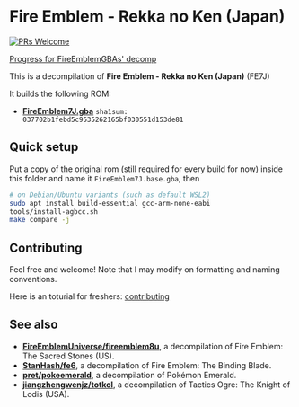 # Fire Emblem - Rekka no Ken (Japan)

[![PRs Welcome](https://img.shields.io/badge/PRs-welcome-brightgreen.svg?style=flat-square)](https://makeapullrequest.com)

[Progress for FireEmblemGBAs' decomp](https://laqieer.github.io/fe-decomp-portal/)


This is a decompilation of **Fire Emblem - Rekka no Ken (Japan)** (FE7J)

It builds the following ROM:

* **[FireEmblem7J.gba](https://datomatic.no-intro.org/index.php?page=show_record&s=23&n=0963)** `sha1sum: 037702b1febd5c9535262165bf030551d153de81`

## Quick setup

Put a copy of the original rom (still required for every build for now) inside this folder and name it `FireEmblem7J.base.gba`, then

```sh
# on Debian/Ubuntu variants (such as default WSL2)
sudo apt install build-essential gcc-arm-none-eabi
tools/install-agbcc.sh
make compare -j
```

## Contributing

Feel free and welcome! Note that I may modify on formatting and naming conventions.

Here is an toturial for freshers: [contributing](https://github.com/FireEmblemUniverse/fireemblem8u/blob/master/CONTRIBUTING.md)

## See also

* [**FireEmblemUniverse/fireemblem8u**](https://github.com/FireEmblemUniverse/fireemblem8u), a decompilation of Fire Emblem: The Sacred Stones (US).
* [**StanHash/fe6**](https://github.com/StanHash/fe6), a decompilation of Fire Emblem: The Binding Blade.
* [**pret/pokeemerald**](https://github.com/pret/pokeemerald), a decompilation of Pokémon Emerald.
* [**jiangzhengwenjz/totkol**](https://github.com/jiangzhengwenjz/totkol), a decompilation of Tactics Ogre: The Knight of Lodis (USA).
